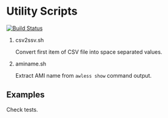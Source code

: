 # Utility Scripts

[![Build Status](https://travis-ci.org/royge/utils.svg?branch=master)](https://travis-ci.org/royge/utils)

1. csv2ssv.sh

    Convert first item of CSV file into space separated values.
    
1. aminame.sh

    Extract AMI name from `awless show` command output.

## Examples

Check tests.
